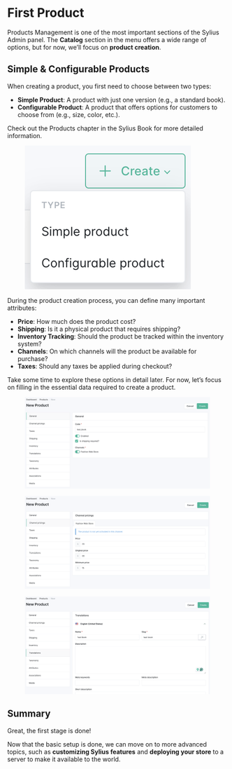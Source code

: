 # First Product

Products Management is one of the most important sections of the Sylius Admin panel. The **Catalog** section in the menu offers a wide range of options, but for now, we’ll focus on **product creation**.

## Simple & Configurable Products

When creating a product, you first need to choose between two types:

* **Simple Product**: A product with just one version (e.g., a standard book).
* **Configurable Product**: A product that offers options for customers to choose from (e.g., size, color, etc.).

Check out the Products chapter in the Sylius Book for more detailed information.

<figure><img src="../.gitbook/assets/product_type.png" alt=""><figcaption></figcaption></figure>

During the product creation process, you can define many important attributes:

* **Price**: How much does the product cost?
* **Shipping**: Is it a physical product that requires shipping?
* **Inventory Tracking**: Should the product be tracked within the inventory system?
* **Channels**: On which channels will the product be available for purchase?
* **Taxes**: Should any taxes be applied during checkout?

Take some time to explore these options in detail later. For now, let’s focus on filling in the essential data required to create a product.

<figure><img src="../.gitbook/assets/product_create_1.png" alt=""><figcaption></figcaption></figure>

<figure><img src="../.gitbook/assets/product_create_2.png" alt=""><figcaption></figcaption></figure>

<figure><img src="../.gitbook/assets/product_create_3.png" alt=""><figcaption></figcaption></figure>

## Summary

Great, the first stage is done!&#x20;

Now that the basic setup is done, we can move on to more advanced topics, such as **customizing Sylius features** and **deploying your store** to a server to make it available to the world.
